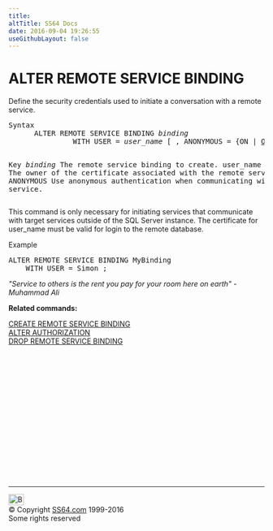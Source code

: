 ```yaml
---
title:
altTitle: SS64 Docs
date: 2016-09-04 19:26:55
useGithubLayout: false
---
```

<!-- #BeginLibraryItem "/Library/head_sql.lbi" --><!-- #EndLibraryItem --><h1>ALTER  REMOTE SERVICE BINDING</h1>
<p>Define the security credentials used to initiate a conversation with a remote service.</p>
<pre>Syntax
      ALTER REMOTE SERVICE BINDING <i>binding</i>
	           WITH USER = <i>user_name</i> [ , ANONYMOUS = {ON | <u>OFF</u>} ]  [; ]

Key<i>
   binding</i>     The remote service binding to create.
   user_name   The owner of the certificate associated with the remote service.
   ANONYMOUS   Use anonymous authentication when communicating with the service.</pre>
<p>  This command is only necessary for initiating services that communicate with target services outside of the SQL Server instance. The certificate for user_name must be valid for login to the remote database.</p>
<p>Example</p>
<pre>ALTER REMOTE SERVICE BINDING MyBinding<br>    WITH USER = Simon ;</pre>
<p class="quote"><i>"Service to others is the rent you pay for your room here on earth" - Muhammad Ali</i></p>
<p><b>Related commands:</b></p>
<p>  <a href="rsb_c.html">CREATE REMOTE SERVICE BINDING</a><br>
  <a href="authorize.html">ALTER AUTHORIZATION</a>  <br>
<a href="rsb_d.html">DROP REMOTE SERVICE BINDING</a></p><!-- #BeginLibraryItem "/Library/foot_sql.lbi" --><p>
<!-- ss64-sql -->
<ins class="adsbygoogle" style="display:inline-block;width:300px;height:250px" data-ad-client="ca-pub-6140977852749469" data-ad-slot="6953563613"></ins>
<script>
(adsbygoogle = window.adsbygoogle || []).push({});
</script></p>
<hr>
<div id="bl" class="footer"><a href="rsb_a.html#"><img src="../images/top.png" width="30" height="22" alt="Back to the Top"></a></div>
<div id="br" class="footer, tagline">© Copyright <a href="http://ss64.com/">SS64.com</a> 1999-2016<br>
Some rights reserved</div><!-- #EndLibraryItem -->

